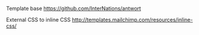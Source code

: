 Template base
https://github.com/InterNations/antwort

External CSS to inline CSS
http://templates.mailchimp.com/resources/inline-css/